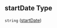 ## startDate Type

`string` ([startDate](specification-definitions-grazingevent-properties-startdate.md))
